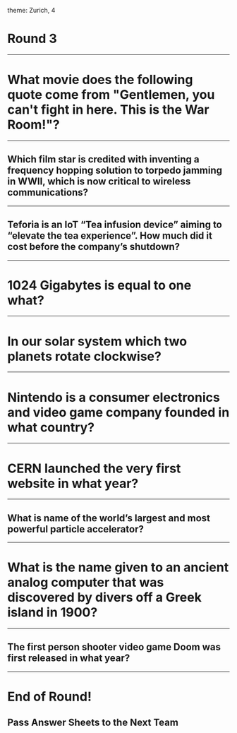 theme: Zurich, 4

# Round 3

---

# What movie does the following quote come from "Gentlemen, you can't fight in here. This is the War Room!"?

---

## Which film star is credited with inventing a frequency hopping solution to torpedo jamming in WWII, which is now critical to wireless communications?

---

## Teforia is an IoT “Tea infusion device” aiming to “elevate the tea experience”. How much did it cost before the company’s shutdown?

---

# 1024 Gigabytes is equal to one what?

---

# In our solar system which two planets rotate clockwise?

---

# Nintendo is a consumer electronics and video game company founded in what country?

---

# CERN launched the very first website in what year?

---

## What is name of the world’s largest and most powerful particle accelerator?

---

# What is the name given to an ancient analog computer that was discovered by divers off a Greek island in 1900?

---

## The first person shooter video game Doom was first released in what year?



---

# End of Round!

## Pass Answer Sheets to the Next Team

